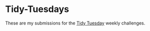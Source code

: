 # Tidy-Tuesdays

These are my submissions for the [Tidy Tuesday](https://github.com/rfordatascience/tidytuesday) weekly challenges.
